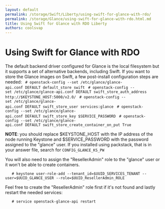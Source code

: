```yaml
---
layout: default
permalink: /storage/Swift/Liberty/using-swift-for-glance-with-rdo/
permalink: /storage/Glance/using-swift-for-glance-with-rdo.html.md
title: Using Swift for Glance with RDO Liberty
authors: coolsvap
---
```


# Using Swift for Glance with RDO

The default backend driver configured for Glance is the local filesystem but it supports a set of alternative backends, including Swift. If you want to store the Glance images on Swift, a few post-install configuration steps are needed:
    ` # openstack-config --set /etc/glance/glance-api.conf DEFAULT default_store swift`
    ` # openstack-config --set /etc/glance/glance-api.conf DEFAULT swift_store_auth_address http://$KEYSTONE_HOST:5000/v2.0/`
    ` # openstack-config --set /etc/glance/glance-api.conf DEFAULT swift_store_user services:glance`
    ` # openstack-config --set /etc/glance/glance-api.conf DEFAULT swift_store_key $SERVICE_PASSWORD`
    ` # openstack-config --set /etc/glance/glance-api.conf DEFAULT swift_store_create_container_on_put True`

**NOTE**: you should replace $KEYSTONE_HOST with the IP address of the node running Keystone and $SERVICE_PASSWORD with the password assigned to the "glance" user. If you installed using packstack, that is in your answer file, search for `CONFIG_GLANCE_KS_PW`

You will also need to assign the "ResellerAdmin" role to the "glance" user or it won't be able to create containers.

       # keystone user-role-add --tenant_id=$UUID_SERVICES_TENANT --user=$UUID_GLANCE_USER --role=$UUID_ResellerAdmin_ROLE

Feel free to create the "ResellerAdmin" role first if it's not found and lastly restart the needed services:

       # service openstack-glance-api restart
